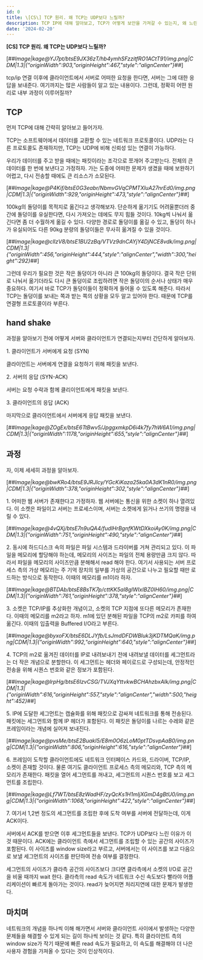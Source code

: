 ```yaml
---
id: 0
title: \[CS\] TCP 원리. 왜 TCP는 UDP보다 느릴까?
description: TCP IP에 대해 알아보고, TCP가 어떻게 보안을 가져갈 수 있는지, 왜 느린지 이해합시다.
date: '2024-02-20'
---
```


**\[CS\] TCP 원리. 왜 TCP는 UDP보다 느릴까?**

[##_Image|kage@YJ7pt/btsE9JX36zT/hb4ymhSFzzitfRO1ACtT91/img.png|CDM|1.3|{"originWidth":903,"originHeight":467,"style":"alignCenter"}_##]

tcp/ip 연결 이후에 클라이언트에서 서버로 어떠한 요청을 한다면, 서버는 그에 대한 응답을 보내준다. 여기까지는 많은 사람들이 알고 있는 내용이다. 그런데, 정확히 어떤 원리로 내부 과정이 이루어질까?

## TCP

먼저 TCP에 대해 간략히 알아보고 들어가자.

TCP는 소프트웨어에서 데이터를 교환할 수 있는 네트워크 프로토콜이다. UDP라는 다른 프로토콜도 존재하지만, TCP는 UDP에 비해 신뢰성 있는 연결이 가능하다.

우리가 데이터를 주고 받을 때에는 패킷이라는 조각으로 쪼개어 주고받는다. 전체의 큰 데이터를 한 번에 보낸다고 가정하자. 가는 도중에 어떠한 문제가 생겼을 때에 보완하기 어렵고, 다시 전송할 때에도 큰 리소스가 소모된다.

[##_Image|kage@P4Kif/btsE0G3eabr/NbmvGVqCPMTXluA27nrEd0/img.png|CDM|1.3|{"originWidth":929,"originHeight":473,"style":"alignCenter"}_##]

100kg의 돌덩이를 목적지로 옮긴다고 생각해보자. 단순하게 옮기기도 어려울뿐더러 중간에 돌덩이를 유실한다면, 다시 가져오는 데에도 무지 힘들 것이다. 10kg씩 나눠서 옮긴다면 좀 더 수월하게 옮길 수 있다. 다양한 경로로 돌덩이를 옮길 수 있고, 돌덩이 하나가 유실되어도 다른 90kg 분량의 돌덩이들은 무사히 옮겨질 수 있을 것이다.

[##_Image|kage@cllzV8/btsE1BU2zBq/VTVz9dnCAYjY4DjNCE8vdk/img.png|CDM|1.3|{"originWidth":456,"originHeight":444,"style":"alignCenter","width":300,"height":292}_##]

그런데 우리가 필요한 것은 작은 돌덩이가 아니라 큰 100kg의 돌덩이다. 결국 작은 단위로 나눠서 옮기더라도 다시 큰 돌덩이로 조립하려면 작은 돌덩이의 순서나 상태가 매우 중요하다. 여기서 바로 TCP가 돌덩이들이 정확하게 들어올 수 있도록 해준다. 따라서 TCP는 돌덩이를 보내는 쪽과 받는 쪽의 상황을 모두 알고 있어야 한다. 때문에 TCP를 연결형 프로토콜이라 부른다.

## hand shake

과정을 알아보기 전에 어떻게 서버와 클라이언트가 연결되는지부터 간단하게 알아보자.

1\. 클라이언트가 서버에게 요청 (SYN)

클라이언트는 서버에게 연결을 요청하기 위해 패킷을 보낸다.

2\. 서버의 응답 (SYN-ACK)

서버는 요청 수락과 함께 클리이언트에게 패킷을 보낸다.

3\. 클라이언트의 응답 (ACK)

마지막으로 클라이언트에서 서버에게 응답 패킷을 보낸다.

[##_Image|kage@ZOgEx/btsE6TtBwv5/JpggxmkpD6i4k7fy7hW6A1/img.png|CDM|1.3|{"originWidth":1178,"originHeight":655,"style":"alignCenter"}_##]

## **과정**

자, 이제 세세히 과정을 알아보자.

[##_Image|kage@bwKRo4/btsE9JRJlcy/YGcKiKaza25ka0A3dK1nR0/img.png|CDM|1.3|{"originWidth":378,"originHeight":302,"style":"alignCenter"}_##]

1\. 어떠한 웹 서버가 존재한다고 가정하자. 웹 서버에는 통신을 위한 소켓이 하나 열려있다. 이 소켓은 파일이고 서버는 프로세스이며, 서버는 소켓에게 읽거나 쓰기의 명령을 내릴 수 있다.

[##_Image|kage@4vQXj/btsE7n9uQA4/fudlHrBgnfKWtDXkoiAy0K/img.png|CDM|1.3|{"originWidth":751,"originHeight":490,"style":"alignCenter"}_##]

2\. 동시에 하드디스크 속의 파일은 파일 시스템과 드라이버를 거쳐 관리되고 있다. 이 파일을 메모리에 할당해야 하는데, 메모리의 사이즈는 파일의 전체 용량만큼 크지 않다. 따라서 파일을 메모리의 사이즈만큼 분해해서 read 해야 한다. 여기서 사용되는 서버 프로세스 측의 가상 메모리는 주 기억 장치의 일부를 가상의 공간으로 나누고 필요할 때만 로드하는 방식으로 동작한다. 이때의 메모리를 m1이라 하자.

[##_Image|kage@BTDAb/btsE8BsTK7p/cttKK5al8gIWIxIBZ0IH60/img.png|CDM|1.3|{"originWidth":761,"originHeight":378,"style":"alignCenter"}_##]

3\. 소켓은 TCP/IP를 추상화한 개념이고, 소켓의 TCP 지점에 또다른 메모리가 존재한다. 이때의 메모리를 m2라고 하자. m1에 있던 분해된 파일을 TCP의 m2로 카피를 하여 옮긴다. 이때의 입출력을 Buffered I/O라고 부른다.

[##_Image|kage@byxoFX/btsE6DLJYfb/LsJmdDFDWBluk3jKDTMQaK/img.png|CDM|1.3|{"originWidth":992,"originHeight":640,"style":"alignCenter"}_##]

4\. TCP의 m2로 옮겨진 데이터를 IP로 내려보내기 전에 내려보낼 데이터를 세그먼트라는 더 작은 개념으로 분할한다. 이 세그먼트는 헤더와 페이로드로 구성되는데, 안정적인 전송을 위해 시퀀스 번호와 같은 정보가 포함된다.

[##_Image|kage@lrpHg/btsE6IzvCSG/TVJXqYttvkwBCHAhzbxAlk/img.png|CDM|1.3|{"originWidth":616,"originHeight":557,"style":"alignCenter","width":500,"height":452}_##]

5\. IP에 도달한 세그먼트는 캡슐화를 위해 패킷으로 감싸져 네트워크를 통해 전송된다. 패킷에는 세그먼트와 함께 IP 헤더가 포함된다. 이 패킷은 돌덩이를 나르는 수레와 같은 프레임이라는 개념에 실어져 보내진다.

[##_Image|kage@pvsMe/btsE2BuakI5/E8m0O6zLoM0ptTDsvpAaB0/img.png|CDM|1.3|{"originWidth":806,"originHeight":616,"style":"alignCenter"}_##]

6\. 프레임이 도착할 클라이언트에도 네트워크 인터페이스 카드와, 드라이버, TCP/IP, 소켓이 존재할 것이다. 물론 여기도 클라이언트 프로세스 측의 메모리와, TCP 측의 메모리가 존재한다. 패킷을 열어 세그먼트를 꺼내고, 세그먼트의 시퀀스 번호를 보고 세그먼트를 조립한다.

[##_Image|kage@Lf7WT/btsE8zWadHF/zyQcKs1H1mIjXGmD4gBtU0/img.png|CDM|1.3|{"originWidth":1068,"originHeight":422,"style":"alignCenter"}_##]

7\. 여기서 1,2번 정도의 세그먼트를 조립한 후에 도착 여부를 서버에 전달하는데, 이게 ACK이다.

서버에서 ACK를 받으면 이후 세그먼트들을 보낸다. TCP가 UDP보다 느린 이유가 이 것 때문이다. ACK에는 클라이언트 측에서 세그먼트를 조립할 수 있는 공간의 사이즈가 포함된다. 이 사이즈를 window size라고 부르고, 서버에서는 이 사이즈를 보고 다음으로 보낼 세그먼트의 사이즈를 판단하여 전송 여부를 결정한다.

세그먼트의 사이즈가 클라측 공간의 사이즈보다 크다면 클라측에서 소켓의 I/O로 공간을 비울 때까지 wait 한다. 클라측의 read 속도가 네트워크 수신 속도보다 빨라야 어플리케이션이 빠르게 돌아가는 것이다. read가 늦어지면 처리지연에 대한 문제가 발생한다.

## 마치며

네트워크의 개념을 하나씩 이해 해가면서 서버와 클라이언트 사이에서 발생하는 다양한 문제들을 해결할 수 있게 되는 길이 하나씩 보이는 것 같다. 특히 클라이언트 측의 window size가 작기 때문에 빠른 read 속도가 필요하고, 이 속도를 해결해야 더 나은 사용자 경험을 가져올 수 있다는 것이 인상적이다.
